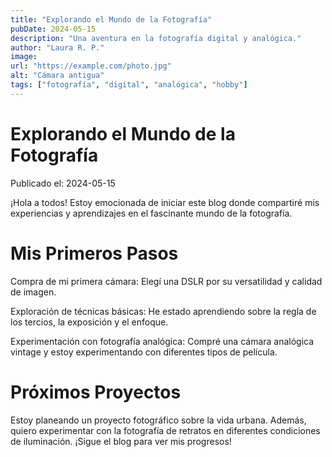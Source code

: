 ```yaml
---
title: "Explorando el Mundo de la Fotografía"
pubDate: 2024-05-15
description: "Una aventura en la fotografía digital y analógica."
author: "Laura R. P."
image:
url: "https://example.com/photo.jpg"
alt: "Cámara antigua"
tags: ["fotografía", "digital", "analógica", "hobby"]
---
```


# Explorando el Mundo de la Fotografía

Publicado el: 2024-05-15

¡Hola a todos! Estoy emocionada de iniciar este blog donde compartiré mis experiencias y aprendizajes en el fascinante mundo de la fotografía.

# Mis Primeros Pasos
Compra de mi primera cámara: Elegí una DSLR por su versatilidad y calidad de imagen.

Exploración de técnicas básicas: He estado aprendiendo sobre la regla de los tercios, la exposición y el enfoque.

Experimentación con fotografía analógica: Compré una cámara analógica vintage y estoy experimentando con diferentes tipos de película.

# Próximos Proyectos

Estoy planeando un proyecto fotográfico sobre la vida urbana. Además, quiero experimentar con la fotografía de retratos en diferentes condiciones de iluminación. ¡Sigue el blog para ver mis progresos!

